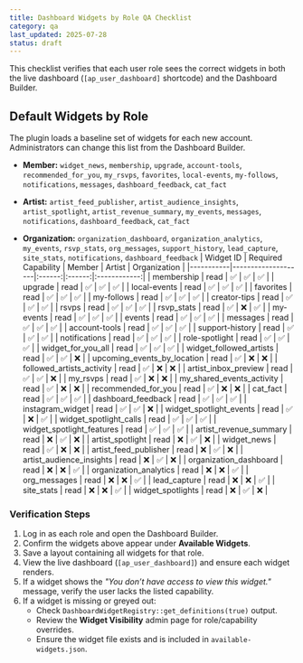 ```yaml
---
title: Dashboard Widgets by Role QA Checklist
category: qa
last_updated: 2025-07-28
status: draft
---
```


This checklist verifies that each user role sees the correct widgets in both the live dashboard (`[ap_user_dashboard]` shortcode) and the Dashboard Builder.


## Default Widgets by Role
The plugin loads a baseline set of widgets for each new account. Administrators can change this list from the Dashboard Builder.

- **Member:** `widget_news`, `membership`, `upgrade`, `account-tools`, `recommended_for_you`, `my_rsvps`, `favorites`, `local-events`, `my-follows`, `notifications`, `messages`, `dashboard_feedback`, `cat_fact`
- **Artist:** `artist_feed_publisher`, `artist_audience_insights`, `artist_spotlight`, `artist_revenue_summary`, `my_events`, `messages`, `notifications`, `dashboard_feedback`, `cat_fact`

- **Organization:** `organization_dashboard`, `organization_analytics`, `my_events`, `rsvp_stats`, `org_messages`, `support_history`, `lead_capture`, `site_stats`, `notifications`, `dashboard_feedback`
| Widget ID | Required Capability | Member | Artist | Organization |
|-----------|--------------------|:------:|:------:|:------------:|
| membership | read | ✅ | ✅ | ✅ |
| upgrade | read | ✅ | ✅ | ✅ |
| local-events | read | ✅ | ✅ | ✅ |
| favorites | read | ✅ | ✅ | ✅ |
| my-follows | read | ✅ | ✅ | ✅ |
| creator-tips | read | ✅ | ✅ | ✅ |
| rsvps | read | ✅ | ✅ | ✅ |
| rsvp_stats | read | ✅ | ❌ | ✅ |
| my-events | read | ✅ | ✅ | ✅ |
| events | read | ✅ | ✅ | ✅ |
| messages | read | ✅ | ✅ | ✅ |
| account-tools | read | ✅ | ✅ | ✅ |
| support-history | read | ✅ | ✅ | ✅ |
| notifications | read | ✅ | ✅ | ✅ |
| role-spotlight | read | ✅ | ✅ | ✅ |
| widget_for_you_all | read | ✅ | ✅ | ✅ |
| widget_followed_artists | read | ✅ | ✅ | ❌ |
| upcoming_events_by_location | read | ✅ | ❌ | ❌ |
| followed_artists_activity | read | ✅ | ❌ | ❌ |
| artist_inbox_preview | read | ✅ | ✅ | ❌ |
| my_rsvps | read | ✅ | ❌ | ❌ |
| my_shared_events_activity | read | ✅ | ❌ | ❌ |
| recommended_for_you | read | ✅ | ❌ | ❌ |
| cat_fact | read | ✅ | ✅ | ✅ |
| dashboard_feedback | read | ✅ | ✅ | ✅ |
| instagram_widget | read | ✅ | ✅ | ❌ |
| widget_spotlight_events | read | ✅ | ❌ | ✅ |
| widget_spotlight_calls | read | ✅ | ✅ | ✅ |
| widget_spotlight_features | read | ✅ | ✅ | ✅ |
| artist_revenue_summary | read | ❌ | ✅ | ❌ |
| artist_spotlight | read | ❌ | ✅ | ❌ |
| widget_news | read | ✅ | ❌ | ❌ |
| artist_feed_publisher | read | ❌ | ✅ | ❌ |
| artist_audience_insights | read | ❌ | ✅ | ❌ |
| organization_dashboard | read | ❌ | ❌ | ✅ |
| organization_analytics | read | ❌ | ❌ | ✅ |
| org_messages | read | ❌ | ❌ | ✅ |
| lead_capture | read | ❌ | ❌ | ✅ |
| site_stats | read | ❌ | ❌ | ✅ |
| widget_spotlights | read | ❌ | ✅ | ❌ |

### Verification Steps
1. Log in as each role and open the Dashboard Builder.
2. Confirm the widgets above appear under **Available Widgets**.
3. Save a layout containing all widgets for that role.
4. View the live dashboard (`[ap_user_dashboard]`) and ensure each widget renders.
5. If a widget shows the *"You don’t have access to view this widget."* message, verify the user lacks the listed capability.
6. If a widget is missing or greyed out:
   - Check `DashboardWidgetRegistry::get_definitions(true)` output.
   - Review the **Widget Visibility** admin page for role/capability overrides.
   - Ensure the widget file exists and is included in `available-widgets.json`.
